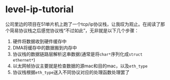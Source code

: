 # level-ip-tutorial

公司里边的项目在51单片机上跑了一个tcp/ip协议栈，让我叹为观止。在阅读了那个简易协议栈之后感觉协议栈“不过如此”，无非就是以下几个步骤：

1. 硬件将数据收到硬件缓存中
2. DMA将缓存中的数据搬到内存中
3. 协议栈的数据链路层解析这串数据(通常是将`char*`序列化成`struct ethernet*`)
4. 以太网帧协议主要就是检查数据的源mac和目的mac，以及`eth_type`
5. 协议栈根据`eth_type`送入不同协议对应的处理函数处理罢了